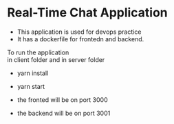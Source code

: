 # Real-Time Chat Application

- This application is used for devops practice 
- It has a dockerfile for frontedn and backend.

To run the application <br >
in client folder and in server folder
- yarn install
- yarn start

- the fronted will be on port 3000 
- the backend will be on port 3001

  
 
 

